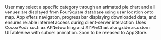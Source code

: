 User may select a specific category through an animated pie chart and all venues are displayed from FourSquare database using user location onto map. App offers navigation, progress bar displaying downloaded data, and ensures reliable internet access during client-server interaction. Uses CocoaPods such as AFNetworking and XYPieChart alongside a custom UITableView with subcell animation. Soon to be released to App Store. 
